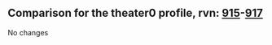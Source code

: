## Comparison for the theater0 profile, rvn: [915](https://github.com/PRO100KatYT/FortniteProfileRevisions/tree/main/profiles/theater0/915%20theater0.json)-[917](https://github.com/PRO100KatYT/FortniteProfileRevisions/tree/main/profiles/theater0/917%20theater0.json)

No changes
